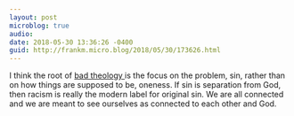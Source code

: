 ```yaml
---
layout: post
microblog: true
audio: 
date: 2018-05-30 13:36:26 -0400
guid: http://frankm.micro.blog/2018/05/30/173626.html
---
```

I think the root of [bad theology ](https://the-narthex.org/2018/05/30/the-importance-of-god-theology/) is the focus on the problem, sin, rather than on how things are supposed to be, oneness. If sin is separation from God, then racism is really the modern label for original sin. We are all connected and we are meant to see ourselves as connected to each other and God. 
